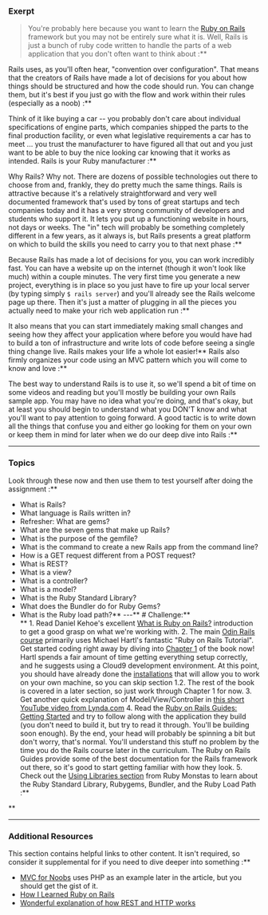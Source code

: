 ### Exerpt
>You're probably here because you want to learn the [Ruby on Rails](http://rubyonrails.org/) framework but you may not be entirely sure what it is.  Well, Rails is just a bunch of ruby code written to handle the parts of a web application that you don't often want to think about :**

Rails uses, as you'll often hear, "convention over configuration".  That means that the creators of Rails have made a lot of decisions for you about how things should be structured and how the code should run.  You can change them, but it's best if you just go with the flow and work within their rules (especially as a noob) :**

Think of it like buying a car -- you probably don't care about individual specifications of engine parts, which companies shipped the parts to the final production facility, or even what legislative requirements a car has to meet ... you trust the manufacturer to have figured all that out and you just want to be able to buy the nice looking car knowing that it works as intended.  Rails is your Ruby manufacturer :**

Why Rails?  Why not.  There are dozens of possible technologies out there to choose from and, frankly, they do pretty much the same things.  Rails is attractive because it's a relatively straightforward and very well documented framework that's used by tons of great startups and tech companies today and it has a very strong community of developers and students who support it.  It lets you put up a functioning website in hours, not days or weeks.  The "in" tech will probably be something completely different in a few years, as it always is, but Rails presents a great platform on which to build the skills you need to carry you to that next phase :**

Because Rails has made a lot of decisions for you, you can work incredibly fast.  You can have a website up on the internet (though it won't look like much) within a couple minutes.  The very first time you generate a new project, everything is in place so you just have to fire up your local server (by typing simply `$ rails server`) and you'll already see the Rails welcome page up there.  Then it's just a matter of plugging in all the pieces you actually need to make your rich web application run :**

It also means that you can start immediately making small changes and seeing how they affect your application where before you would have had to build a ton of infrastructure and write lots of code before seeing a single thing change live.  Rails makes your life a whole lot easier!** Rails also firmly organizes your code using an MVC pattern which you will come to know and love :**

The best way to understand Rails is to use it, so we'll spend a bit of time on some videos and reading but you'll mostly be building your own Rails sample app.  You may have no idea what you're doing, and that's okay, but at least you should begin to understand what you DON'T know and what you'll want to pay attention to going forward.  A good tactic is to write down all the things that confuse you and either go looking for them on your own or keep them in mind for later when we do our deep dive into Rails :**



---


### Topics
Look through these now and then use them to test yourself after doing the assignment :**



* What is Rails?
* What language is Rails written in?
* Refresher: What are gems?
* What are the seven gems that make up Rails?
* What is the purpose of the gemfile?
* What is the command to create a new Rails app from the command line?
* How is a GET request different from a POST request?
* What is REST?
* What is a view?
* What is a controller?
* What is a model?
* What is the Ruby Standard Library?
* What does the Bundler do for Ruby Gems?
* What is the Ruby load path?** ---** # Challenge:** <div class="lesson-content__panel" markdown="1">**   1. Read Daniel Kehoe's excellent [What is Ruby on Rails?](http://railsapps.github.io/what-is-ruby-rails.html) introduction to get a good grasp on what we're working with.
  2. The main [Odin Rails course](http://www.theodinproject.com/courses/ruby-on-rails) primarily uses Michael Hartl's fantastic "Ruby on Rails Tutorial". Get started coding right away by diving into [Chapter 1](https://www.learnenough.com/ruby-on-rails-4th-edition-tutorial) of the book now! Hartl spends a fair amount of time getting everything setup correctly, and he suggests using a Cloud9 development environment. At this point, you should have already done the [installations](https://www.theodinproject.com/courses/foundations/lessons/your-first-rails-application?ref=lnav) that will allow you to work on your own machine, so you can skip section 1.2. The rest of the book is covered in a later section, so just work through Chapter 1 for now.
  3. Get another quick explanation of Model/View/Controller in [this short YouTube video from Lynda.com](http://www.youtube.com/watch?v=3mQjtk2YDkM)
  4. Read the [Ruby on Rails Guides: Getting Started](http://guides.rubyonrails.org/getting_started.html) and try to follow along with the application they build (you don't need to build it, but try to read it through. You'll be building soon enough). By the end, your head will probably be spinning a bit but don't worry, that's normal. You'll understand this stuff no problem by the time you do the Rails course later in the curriculum. The Ruby on Rails Guides provide some of the best documentation for the Rails framework out there, so it's good to start getting familiar with how they look.
  5. Check out the [Using Libraries section](http://webapps-for-beginners.rubymonstas.org/libraries.html) from Ruby Monstas to learn about the Ruby Standard Library, Rubygems, Bundler, and the Ruby Load Path :**

</div>** 

---


### Additional Resources
This section contains helpful links to other content. It isn't required, so consider it supplemental for if you need to dive deeper into something :**



* [MVC for Noobs](http://net.tutsplus.com/tutorials/other/mvc-for-noobs/) uses PHP as an example later in the article, but you should get the gist of it.
* [How I Learned Ruby on Rails](https://medium.com/how-i-learned-ruby-rails/e08c94e2a51e)
* [Wonderful explanation of how REST and HTTP works](https://www.youtube.com/watch?v=Q-BpqyOT3a8)
